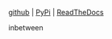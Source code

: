 
[github](https://github.com/eaybek/inbetween/) | 
[PyPi](https://pypi.org/project/inbetween/) | 
[ReadTheDocs](https://mvrt-inbetween.readthedocs-hosted.com/en/latest/)  

inbetween  


